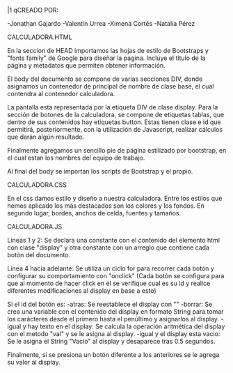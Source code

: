 |1  qCREADO POR:

-Jonathan Gajardo
-Valentín Urrea
-Ximena Cortés
-Natalia Pérez


CALCULADORA.HTML

En la seccion de HEAD importamos las hojas de estilo de Bootstraps y "fonts family" de Google para diseñar la pagina. Incluye el título de la página y metadatos que permiten obtener información.

El body del documento se compone de varias secciones DIV, donde asignamos un contenedor de principal de nombre de clase base, el cual contendra al contenedor calculadora.

La pantalla esta representada por la etiqueta DIV de clase display. Para la sección de botones de la calculadora, se compone de etiquetas tablas, que dentro de sus contenidos hay  etiquetas button. Estas tienen clase e id que permitirá, posteriormente, con la utilización de Javascript, realizar cálculos que darán algún resultado.

Finalmente agregamos un sencillo pie de página estilizado por bootstrap, en el cual estan los nombres del equipo de trabajo.

Al final del body se importan los scripts de Bootstrap y el propio.


CALCULADORA.CSS

En el css damos estilo y diseño a nuestra calculadora. Entre los estilos que hemos aplicado los más destacados son los colores y los fondos. En segundo lugar, bordes, anchos de celda, fuentes y tamaños.


CALCULADORA.JS

Lineas 1 y 2: Se declara una constante con el contenido del elemento html con clase "display" y otra constante con un arreglo que contiene cada botón del documento.

Linea 4 hacia adelante: Se utiliza un ciclo for para recorrer cada botón y configurar su comportamiento con "onclick" (Cada botón se configura para que al momento de hacer click en él se verifique cual es su id y realice diferentes modificaciones al display en base a esto)

Si el id del botón es:
-atras: Se reestablece el display con ""
-borrar: Se crea una variable con el contenido del display en formato String para tomar los carácteres desde el primero hasta el penúltimo y asignarlos al display.
-igual y hay texto en el display: Se calcula la operación aritmética del display con el metodo "val" y se le asigna al display.
-igual y el display esta vacio: Se le asigna el String "Vacio" al display y desaparece tras 0.5 segundos.

Finalmente, si se presiona un botón diferente a los anteriores se le agrega su valor al display.